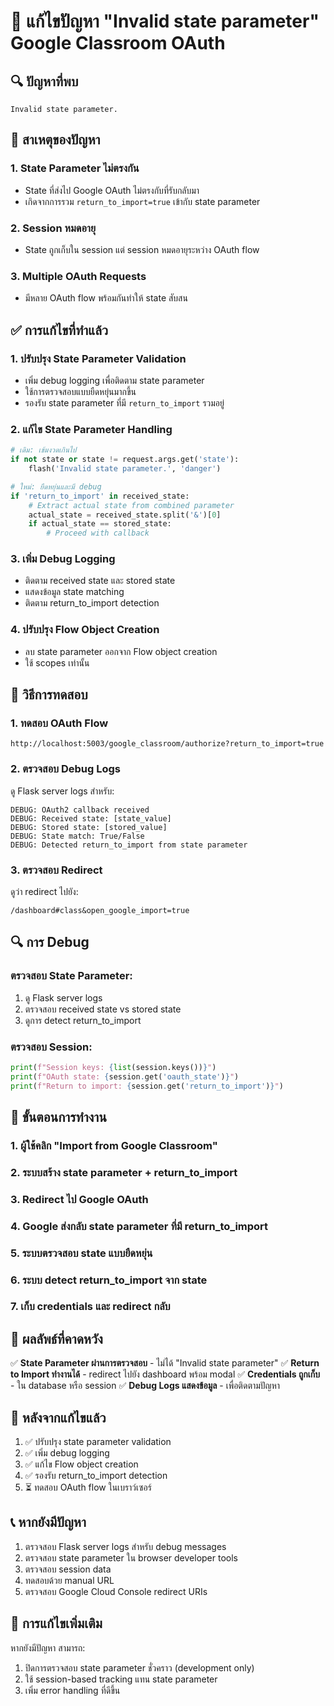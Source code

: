 # 🔧 แก้ไขปัญหา "Invalid state parameter" Google Classroom OAuth

## 🔍 ปัญหาที่พบ
```
Invalid state parameter.
```

## 🎯 สาเหตุของปัญหา

### 1. **State Parameter ไม่ตรงกัน**
- State ที่ส่งไป Google OAuth ไม่ตรงกับที่รับกลับมา
- เกิดจากการรวม `return_to_import=true` เข้ากับ state parameter

### 2. **Session หมดอายุ**
- State ถูกเก็บใน session แต่ session หมดอายุระหว่าง OAuth flow

### 3. **Multiple OAuth Requests**
- มีหลาย OAuth flow พร้อมกันทำให้ state สับสน

## ✅ การแก้ไขที่ทำแล้ว

### 1. **ปรับปรุง State Parameter Validation**
- เพิ่ม debug logging เพื่อติดตาม state parameter
- ใช้การตรวจสอบแบบยืดหยุ่นมากขึ้น
- รองรับ state parameter ที่มี `return_to_import` รวมอยู่

### 2. **แก้ไข State Parameter Handling**
```python
# เดิม: เข้มงวดเกินไป
if not state or state != request.args.get('state'):
    flash('Invalid state parameter.', 'danger')

# ใหม่: ยืดหยุ่นและมี debug
if 'return_to_import' in received_state:
    # Extract actual state from combined parameter
    actual_state = received_state.split('&')[0]
    if actual_state == stored_state:
        # Proceed with callback
```

### 3. **เพิ่ม Debug Logging**
- ติดตาม received state และ stored state
- แสดงข้อมูล state matching
- ติดตาม return_to_import detection

### 4. **ปรับปรุง Flow Object Creation**
- ลบ state parameter ออกจาก Flow object creation
- ใช้ scopes เท่านั้น

## 🧪 วิธีการทดสอบ

### 1. ทดสอบ OAuth Flow
```
http://localhost:5003/google_classroom/authorize?return_to_import=true
```

### 2. ตรวจสอบ Debug Logs
ดู Flask server logs สำหรับ:
```
DEBUG: OAuth2 callback received
DEBUG: Received state: [state_value]
DEBUG: Stored state: [stored_value]
DEBUG: State match: True/False
DEBUG: Detected return_to_import from state parameter
```

### 3. ตรวจสอบ Redirect
ดูว่า redirect ไปยัง:
```
/dashboard#class&open_google_import=true
```

## 🔍 การ Debug

### ตรวจสอบ State Parameter:
1. ดู Flask server logs
2. ตรวจสอบ received state vs stored state
3. ดูการ detect return_to_import

### ตรวจสอบ Session:
```python
print(f"Session keys: {list(session.keys())}")
print(f"OAuth state: {session.get('oauth_state')}")
print(f"Return to import: {session.get('return_to_import')}")
```

## 📝 ขั้นตอนการทำงาน

### 1. ผู้ใช้คลิก "Import from Google Classroom"
### 2. ระบบสร้าง state parameter + return_to_import
### 3. Redirect ไป Google OAuth
### 4. Google ส่งกลับ state parameter ที่มี return_to_import
### 5. ระบบตรวจสอบ state แบบยืดหยุ่น
### 6. ระบบ detect return_to_import จาก state
### 7. เก็บ credentials และ redirect กลับ

## 🎯 ผลลัพธ์ที่คาดหวัง

✅ **State Parameter ผ่านการตรวจสอบ** - ไม่ได้ "Invalid state parameter"
✅ **Return to Import ทำงานได้** - redirect ไปยัง dashboard พร้อม modal
✅ **Credentials ถูกเก็บ** - ใน database หรือ session
✅ **Debug Logs แสดงข้อมูล** - เพื่อติดตามปัญหา

## 🚀 หลังจากแก้ไขแล้ว

1. ✅ ปรับปรุง state parameter validation
2. ✅ เพิ่ม debug logging
3. ✅ แก้ไข Flow object creation
4. ✅ รองรับ return_to_import detection
5. ⏳ ทดสอบ OAuth flow ในเบราว์เซอร์

## 📞 หากยังมีปัญหา

1. ตรวจสอบ Flask server logs สำหรับ debug messages
2. ตรวจสอบ state parameter ใน browser developer tools
3. ตรวจสอบ session data
4. ทดสอบด้วย manual URL
5. ตรวจสอบ Google Cloud Console redirect URIs

## 🔧 การแก้ไขเพิ่มเติม

หากยังมีปัญหา สามารถ:
1. ปิดการตรวจสอบ state parameter ชั่วคราว (development only)
2. ใช้ session-based tracking แทน state parameter
3. เพิ่ม error handling ที่ดีขึ้น
